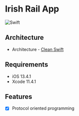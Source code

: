 #  Irish Rail App

![Swift](https://img.shields.io/badge/%20in-swift%205.0-green.svg)


## Architecture

+ Architecture - [Clean Swift](https://clean-swift.com)

## Requirements

- iOS 13.4.1
- Xcode 11.4.1

## Features

- [x] Protocol oriented programming



